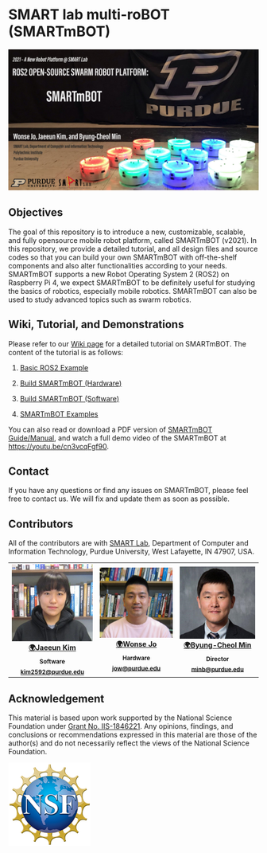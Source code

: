# SMART lab multi-roBOT (SMARTmBOT)
![GitHub markdown](https://github.com/SMARTlab-Purdue/SMARTmBOT/blob/main/media/wiki/SMARTmBOT_GitHub.jpg)


## Objectives
The goal of this repository is to introduce a new, customizable, scalable, and fully opensource mobile robot platform, called SMARTmBOT (v2021). In this repository, we provide a detailed tutorial, and all design files and source codes so that you can build your own SMARTmBOT with off-the-shelf components and also alter functionalities according to your needs. SMARTmBOT supports a new Robot Operating System 2 (ROS2) on Raspberry Pi 4, we expect SMARTmBOT to be definitely useful for studying the basics of robotics, especially mobile robotics. SMARTmBOT can also be used to study advanced topics such as swarm robotics.

## Wiki, Tutorial, and Demonstrations
Please refer to our [Wiki page](https://github.com/SMARTlab-Purdue/SMARTmBOT/wiki) for a detailed tutorial on SMARTmBOT. The content of the tutorial is as follows:

1. [Basic ROS2 Example](https://github.com/SMARTlab-Purdue/SMARTmBOT/wiki/1.-Basic-ROS2-Example)

2. [Build SMARTmBOT (Hardware)](https://github.com/SMARTlab-Purdue/SMARTmBOT/wiki/2.-Build-SMARTmBOT-(Hardware))

3. [Build SMARTmBOT (Software)](https://github.com/SMARTlab-Purdue/SMARTmBOT/wiki/3.-Build-SMARTmBOT-(Software))

4. [SMARTmBOT Examples](https://github.com/SMARTlab-Purdue/SMARTmBOT/wiki/4.-SMARTmBOT-Examples)

You can also read or download a PDF version of [SMARTmBOT Guide/Manual](https://github.com/SMARTlab-Purdue/SMARTmBOT/blob/main/Documents/SMARTmBOT_Manual.pdf), and watch a full demo video of the SMARTmBOT at <https://youtu.be/cn3vcqFgf90>.

## Contact
If you have any questions or find any issues on SMARTmBOT, please feel free to contact us. We will fix and update them as soon as possible.

## Contributors
All of the contributors are with [SMART Lab](http://www.smart-laboratory.org/index.html), Department of Computer and Information Technology, Purdue University, West Lafayette, IN 47907, USA.<br />

<table>
  <tr>


<td align="center"><a href="http://www.smart-laboratory.org/group/Jaeeun_Kim.html"><img src="https://github.com/SMARTlab-Purdue/SMARTmBOT/blob/main/media/people/Jaeeun_Kim.jpg" width="200px;" alt=""/><br />
              <sub><b><a href="http://www.smart-laboratory.org/group/Jaeeun_Kim.html" title="personal_website">🌍Jaeeun Kim</b></sub></a><br />
<sub><b>Software</b></sub></a><br />
<sub><b><a href="mailto: kim2592@purdue.edu" title="contact">kim2592@purdue.edu </a></b></sub></a><br />

<td align="center"><a href="http://www.smart-laboratory.org/group/Wonse_Jo.html"><img src="https://github.com/SMARTlab-Purdue/SMARTmBOT/blob/main/media/people/Wonse_Jo.png" width="200px;" alt=""/><br />
          <sub><b><a href="http://www.smart-laboratory.org/group/Wonse_Jo.html" title="personal_website">🌍Wonse Jo</b></sub></a><br />
<sub><b>Hardware</b></sub></a><br />
<sub><b><a href="mailto: jow@purdue.edu" title="contact">jow@purdue.edu</a></b></sub></a><br />
</td>
<td align="center"><a href="http://www.smart-laboratory.org/group/bcm.html"><img src="https://github.com/SMARTlab-Purdue/SMARTmBOT/blob/main/media/people/Byung-Cheol_Min.png" width="200px;" alt=""/><br />
  <sub><b><a href="http://www.smart-laboratory.org/group/bcm.html" title="personal_website">🌍Byung-Cheol Min</b></sub></a><br />
<sub><b>Director</b></sub></a><br />
<sub><b><a href="mailto: minb@purdue.edu" title="contact">minb@purdue.edu</a></b></sub></a><br />

  </tr>

</table>


## Acknowledgement

This material is based upon work supported by the National Science Foundation under [Grant No. IIS-1846221](https://www.nsf.gov/awardsearch/showAward?AWD_ID=1846221&HistoricalAwards=false&_ga=2.259294090.1882798323.1621529444-1742909408.1612301322). Any opinions, findings, and conclusions or recommendations expressed in this material are those of the author(s) and do not necessarily reflect the views of the National Science Foundation.

![NSF_image](https://github.com/SMARTlab-Purdue/SMARTmBOT/blob/main/media/wiki/nsf.jpg)

